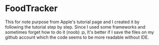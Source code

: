 # FoodTracker

This for note purpose from Apple's tutorial page and I created it by following the tutorial step by step. Since I used some frameworks and sometimes forget how to do it (noob) :p, It's better if I save the files on my github account which the code seems to be more readable without IDE.  
